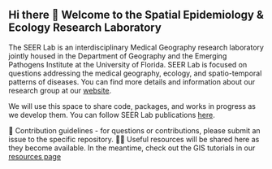 ## Hi there 👋 Welcome to the Spatial Epidemiology & Ecology Research Laboratory 

The SEER Lab is an interdisciplinary Medical Geography research laboratory jointly housed in the Department of Geography and the Emerging Pathogens Institute at the University of Florida. SEER Lab is focused on questions addressing the medical geography, ecology, and spatio-temporal patterns of diseases. You can find more details and information about our research group at our [website](https://seerlab.geog.ufl.edu/).

We will use this space to share code, packages, and works in progress as we develop them. You can follow SEER Lab publications [here](https://seerlab.geog.ufl.edu/publications/). 

🌈 Contribution guidelines - for questions or contributions, please submit an issue to the specific repository. 
👩‍💻 Useful resources will be shared here as they become available. In the meantime, check out the GIS tutorials in our [resources page](https://seerlab.geog.ufl.edu/research/gis-skills-tutorials/) 
